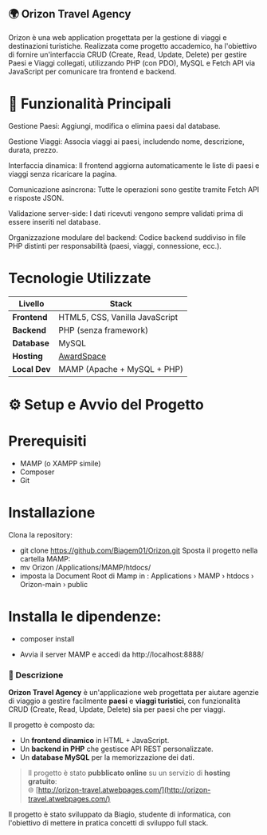 ## 🌍 Orizon Travel Agency
Orizon è una web application progettata per la gestione di viaggi e destinazioni turistiche. Realizzata come progetto accademico, ha l'obiettivo di fornire un'interfaccia CRUD (Create, Read, Update, Delete) per gestire Paesi e Viaggi collegati, utilizzando PHP (con PDO), MySQL e Fetch API via JavaScript per comunicare tra frontend e backend.

# 🚀 Funzionalità Principali
Gestione Paesi: Aggiungi, modifica o elimina paesi dal database.

Gestione Viaggi: Associa viaggi ai paesi, includendo nome, descrizione, durata, prezzo.

Interfaccia dinamica: Il frontend aggiorna automaticamente le liste di paesi e viaggi senza ricaricare la pagina.

Comunicazione asincrona: Tutte le operazioni sono gestite tramite Fetch API e risposte JSON.

Validazione server-side: I dati ricevuti vengono sempre validati prima di essere inseriti nel database.

Organizzazione modulare del backend: Codice backend suddiviso in file PHP distinti per responsabilità (paesi, viaggi, connessione, ecc.).

# Tecnologie Utilizzate

| Livello       | Stack                                     |
| ------------- | ----------------------------------------- |
| **Frontend**  | HTML5, CSS, Vanilla JavaScript            |
| **Backend**   | PHP (senza framework)                     |
| **Database**  | MySQL                                     |      |
| **Hosting**   | [AwardSpace](https://www.awardspace.com/) |
| **Local Dev** | MAMP (Apache + MySQL + PHP)               |



# ⚙️ Setup e Avvio del Progetto
# Prerequisiti
- MAMP (o XAMPP simile)
- Composer
- Git

# Installazione
Clona la repository:
- git clone https://github.com/Biagem01/Orizon.git
Sposta il progetto nella cartella MAMP:
- mv Orizon /Applications/MAMP/htdocs/
- imposta la Document Root di Mamp in : Applications › MAMP › htdocs › Orizon-main › public

# Installa le dipendenze:

- composer install

- Avvia il server MAMP e accedi da http://localhost:8888/

### 🧠 Descrizione

**Orizon Travel Agency** è un'applicazione web progettata per aiutare agenzie di viaggio a gestire facilmente **paesi** e **viaggi turistici**, con funzionalità CRUD (Create, Read, Update, Delete) sia per paesi che per viaggi.

Il progetto è composto da:
- Un **frontend dinamico** in HTML + JavaScript.
- Un **backend in PHP** che gestisce API REST personalizzate.
- Un **database MySQL** per la memorizzazione dei dati.

> Il progetto è stato **pubblicato online** su un servizio di **hosting gratuito**:  
> 🌐 [http://orizon-travel.atwebpages.com/](http://orizon-travel.atwebpages.com/)

Il progetto è stato sviluppato da Biagio, studente di informatica, con l'obiettivo di mettere in pratica concetti di sviluppo full stack.



